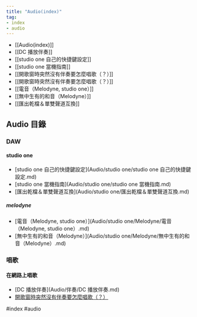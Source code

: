 ```yaml
---
title: "Audio(index)"
tag: 
- index
- audio
---
```

- [[Audio(index)]]
- [[DC 播放伴奏]]
- [[studio one 自己的快捷鍵設定]]
- [[studio one 當機指南]]
- [[開歌窗時突然沒有伴奏要怎麼唱歌（？）]]
- [[開歌窗時突然沒有伴奏要怎麼唱歌（？）]]
- [[電音（Melodyne, studio one）]]
- [[無中生有的和音（Melodyne）]]
- [[匯出乾檔＆單雙聲道互換]]


## Audio 目錄
### DAW

#### studio one

- [studio one 自己的快捷鍵設定](Audio/studio one/studio one 自己的快捷鍵設定.md)
- [studio one 當機指南](Audio/studio one/studio one 當機指南.md)
- [匯出乾檔＆單雙聲道互換](Audio/studio one/匯出乾檔＆單雙聲道互換.md)


##### melodyne
- [電音（Melodyne, studio one）](Audio/studio one/Melodyne/電音（Melodyne, studio one）.md)
- [無中生有的和音（Melodyne）](Audio/studio one/Melodyne/無中生有的和音（Melodyne）.md)


### 唱歌

#### 在網路上唱歌

- [DC 播放伴奏](Audio/伴奏/DC 播放伴奏.md)
- [開歌窗時突然沒有伴奏要怎麼唱歌（？）](Audio/伴奏/開歌窗時突然沒有伴奏要怎麼唱歌（？）.md)

#index #audio 